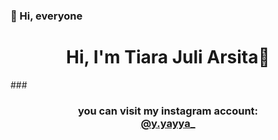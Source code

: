 ### 👋 Hi, everyone

<h1 align="center">
Hi, I'm Tiara Juli Arsita🐬
</h1>

###<h3 align = "center">you can visit my instagram account: <br>
  <a href="https://www.instagram.com/y.yayya_?r=nametag" target="blank" >@y.yayya_</a></h3>

